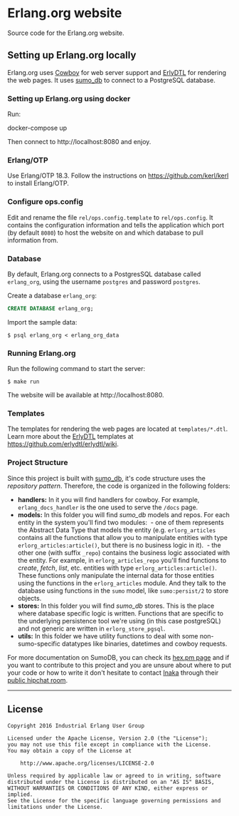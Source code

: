 # Erlang.org website
Source code for the Erlang.org website.

## Setting up Erlang.org locally

Erlang.org uses [Cowboy](https://github.com/ninenines/cowboy) for web server support and [ErlyDTL](https://github.com/erlydtl/erlydtl) for rendering the web pages. It uses [sumo_db](https://github.com/inaka/sumo_db) to connect to a PostgreSQL database.

### Setting up Erlang.org using docker

Run:

   docker-compose up

Then connect to http://localhost:8080 and enjoy.

### Erlang/OTP

Use Erlang/OTP 18.3. Follow the instructions on https://github.com/kerl/kerl to install Erlang/OTP.

### Configure ops.config

Edit and rename the file `rel/ops.config.template` to `rel/ops.config`. It contains the configuration information and tells the application which port (by default `8080`) to host the website on and which database to pull information from.

### Database 
By default, Erlang.org connects to a PostgresSQL database called `erlang_org`, using the username `postgres` and password `postgres`. 

Create a database `erlang_org`:
```sql
CREATE DATABASE erlang_org;
```
Import the sample data:
```
$ psql erlang_org < erlang_org_data
```

### Running Erlang.org
Run the following command to start the server:
```
$ make run
```
The website will be available at http://localhost:8080.

### Templates

The templates for rendering the web pages are located at `templates/*.dtl`. Learn more about the [ErlyDTL](https://github.com/erlydtl/erlydtl/wiki) templates at https://github.com/erlydtl/erlydtl/wiki.

### Project Structure

Since this project is built with [sumo_db](http://github.com/inaka/sumo_db), it's code structure uses the _repository pattern_. Therefore, the code is organized in the following folders:

* **handlers:** In it you will find handlers for cowboy. For example, `erlang_docs_handler` is the one used to serve the `/docs` page.
* **models:** In this folder you will find _sumo_db_ models and repos. For each entity in the system you'll find two modules:
  - one of them represents the Abstract Data Type that models the entity (e.g. `erlorg_articles` contains all the functions that allow you to manipulate entities with type `erlorg_articles:article()`, but there is no business logic in it).
  - the other one (with suffix `_repo`) contains the business logic associated with the entity. For example, in `erlorg_articles_repo` you'll find functions to _create_, _fetch_, _list_, etc. entities with type `erlorg_articles:article()`. These functions only manipulate the internal data for those entities using the functions in the `erlorg_articles` module. And they talk to the database using functions in the `sumo` model, like `sumo:persist/2` to store objects.
* **stores:** In this folder you will find _sumo_db_ stores. This is the place where database specific logic is written. Functions that are specific to the underlying persistence tool we're using (in this case postgreSQL) and not generic are written in `erlorg_store_pgsql`.
* **utils:** In this folder we have utility functions to deal with some non-sumo-specific datatypes like binaries, datetimes and cowboy requests.

For more documentation on SumoDB, you can check its [hex.pm page](http://hex.pm/packages/sumo_db) and if you want to contribute to this project and you are unsure about where to put your code or how to write it don't hesitate to contact [Inaka](http://inaka.net) through their [public hipchat room](http://inaka.net/hipchat).

---

## License

```
Copyright 2016 Industrial Erlang User Group

Licensed under the Apache License, Version 2.0 (the "License");
you may not use this file except in compliance with the License.
You may obtain a copy of the License at

    http://www.apache.org/licenses/LICENSE-2.0

Unless required by applicable law or agreed to in writing, software
distributed under the License is distributed on an "AS IS" BASIS,
WITHOUT WARRANTIES OR CONDITIONS OF ANY KIND, either express or implied.
See the License for the specific language governing permissions and
limitations under the License.
```

